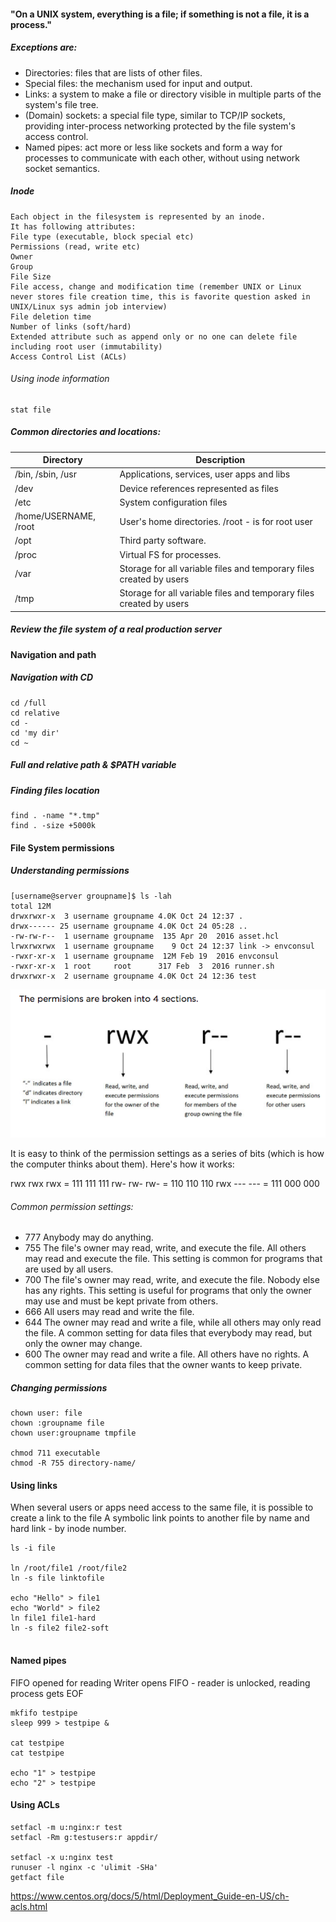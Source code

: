 #### "On a UNIX system, everything is a file; if something is not a file, it is a process."

##### Exceptions are:
- Directories: files that are lists of other files.
- Special files: the mechanism used for input and output.
- Links: a system to make a file or directory visible in multiple parts of the system's file tree. 
- (Domain) sockets: a special file type, similar to TCP/IP sockets, providing inter-process networking
protected by the file system's access control.
- Named pipes: act more or less like sockets and form a way for processes to communicate with each
other, without using network socket semantics.

##### Inode
```
Each object in the filesystem is represented by an inode. 
It has following attributes:
File type (executable, block special etc)
Permissions (read, write etc)
Owner
Group
File Size
File access, change and modification time (remember UNIX or Linux never stores file creation time, this is favorite question asked in UNIX/Linux sys admin job interview)
File deletion time
Number of links (soft/hard)
Extended attribute such as append only or no one can delete file including root user (immutability)
Access Control List (ACLs)

```
###### Using inode information
```
stat file
```

##### Common directories and locations:

| Directory            | Description  | 
|---                   |---|
| /bin, /sbin, /usr                 |  Applications, services, user apps and libs  | 
| /dev                 | Device references represented as files  | 
| /etc                 | System configuration files  |
| /home/USERNAME, /root  | User's home directories. /root - is for root user |
| /opt                 | Third party software.   |
| /proc                | Virtual FS for processes.    |
| /var                 | Storage for all variable files and temporary files created by users    |
| /tmp                 | Storage for all variable files and temporary files created by users    |

##### Review the file system of a real production server

#### Navigation and path
##### Navigation with CD
```
cd /full
cd relative
cd -
cd 'my dir'
cd ~
```
##### Full and relative path & $PATH variable
##### Finding files location
```
find . -name "*.tmp"
find . -size +5000k
```

#### File System permissions
##### Understanding permissions
```
[username@server groupname]$ ls -lah
total 12M
drwxrwxr-x  3 username groupname 4.0K Oct 24 12:37 .
drwx------ 25 username groupname 4.0K Oct 24 05:28 ..
-rw-rw-r--  1 username groupname  135 Apr 20  2016 asset.hcl
lrwxrwxrwx  1 username groupname    9 Oct 24 12:37 link -> envconsul
-rwxr-xr-x  1 username groupname  12M Feb 19  2016 envconsul
-rwxr-xr-x  1 root     root      317 Feb  3  2016 runner.sh
drwxrwxr-x  2 username groupname 4.0K Oct 24 12:36 test
```
![Permissions explained](resources/permissions.png)

It is easy to think of the permission settings as a series of bits (which is how the computer thinks about them). Here's how it works:

rwx rwx rwx = 111 111 111
rw- rw- rw- = 110 110 110
rwx --- --- = 111 000 000

###### Common permission settings:
- 777  Anybody may do anything.
- 755 The file's owner may read, write, and execute the file. All others may read and execute the file. This setting is common for programs that are used by all users.
- 700 The file's owner may read, write, and execute the file. Nobody else has any rights. This setting is useful for programs that only the owner may use and must be kept private from others.
- 666 All users may read and write the file.
- 644 The owner may read and write a file, while all others may only read the file. A common setting for data files that everybody may read, but only the owner may change.
- 600 The owner may read and write a file. All others have no rights. A common setting for data files that the owner wants to keep private.

##### Changing permissions

```
chown user: file
chown :groupname file
chown user:groupname tmpfile

chmod 711 executable
chmod -R 755 directory-name/
```

#### Using links
When several users or apps need access to the same file, it is possible to create a link to the file 
 A symbolic link points to another file by name and hard link - by inode number.
 
```
ls -i file

ln /root/file1 /root/file2
ln -s file linktofile

echo "Hello" > file1
echo "World" > file2
ln file1 file1-hard
ln -s file2 file2-soft


```

#### Named pipes 
FIFO opened for reading
Writer opens FIFO - reader is unlocked, reading process gets EOF

```
mkfifo testpipe
sleep 999 > testpipe &

cat testpipe
cat testpipe

echo "1" > testpipe
echo "2" > testpipe
```

#### Using ACLs
```
setfacl -m u:nginx:r test
setfacl -Rm g:testusers:r appdir/

setfacl -x u:nginx test
runuser -l nginx -c 'ulimit -SHa'
getfact file
```
https://www.centos.org/docs/5/html/Deployment_Guide-en-US/ch-acls.html
